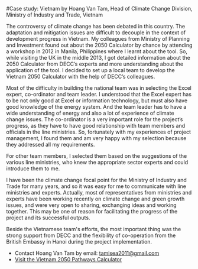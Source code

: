 #Case study: Vietnam
by Hoang Van Tam, Head of Climate Change Division, Ministry of Industry and Trade, Vietnam

The controversy of climate change has been debated in this country. The adaptation and mitigation issues are difficult to decouple in the context of development progress in Vietnam. My colleagues from Ministry of Planning and Investment found out about the 2050 Calculator by chance by attending a workshop in 2012 in Manila, Philippines where I learnt about the tool. So, while visiting the UK in the middle 2013, I got detailed information about the 2050 Calculator from DECC’s experts and more understanding about the application of the tool. I decided to set up a local team to develop the Vietnam 2050 Calculator with the help of DECC’s colleagues.

Most of the difficulty in building the national team was in selecting the Excel expert, co-ordinator and team leader. I understood that the Excel expert has to be not only good at Excel or information technology, but must also have good knowledge of the energy system. And the team leader has to have a wide understanding of energy and also a lot of experience of climate change issues. The co-ordinator is a very important role for the project’s progress, as they have to have good relationship with team members and officials in the line ministries. So, fortunately with my experiences of project management, I found them and am very happy with my selection because they addressed all my requirements.

For other team members, I selected them based on the suggestions of the various line ministries, who knew the appropriate sector experts and could introduce them to me. 

I have been the climate change focal point for the Ministry of Industry and Trade for many years, and so it was easy for me to communicate with line ministries and experts. Actually, most of representatives from ministries and experts have been working recently on climate change and green growth issues, and were very open to sharing, exchanging ideas and working together. This may be one of reason for facilitating the progress of the project and its successful outputs.

Beside the Vietnamese team's efforts, the most important thing was the strong support from DECC and the flexibility of co-operation from the British Embassy in Hanoi during the project implementation.    

* Contact Hoang Van Tam by email: <tamisea2011@gmail.com>
* [Visit the Vietnam 2050 Pathways Calculator](http://103.9.0.55)
